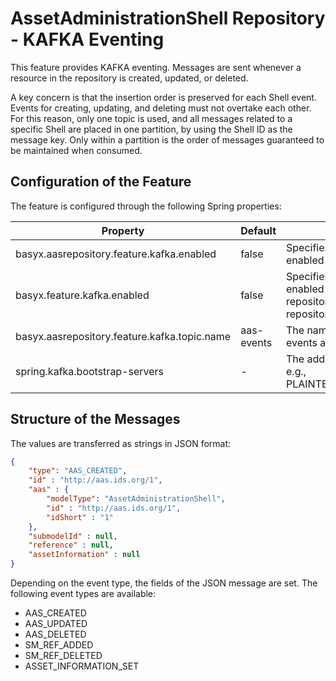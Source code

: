 # AssetAdministrationShell Repository - KAFKA Eventing

This feature provides KAFKA eventing. Messages are sent whenever a resource in the repository is created, updated, or deleted.

A key concern is that the insertion order is preserved for each Shell event. Events for creating, updating, and deleting must not overtake each other. For this reason, only one topic is used, and all messages related to a specific Shell are placed in one partition, by using the Shell ID as the message key. Only within a partition is the order of messages guaranteed to be maintained when consumed.

## Configuration of the Feature

The feature is configured through the following Spring properties:

| Property                                      | Default         | Description                                         |
|-----------------------------------------------|-----------------|-----------------------------------------------------|
| basyx.aasrepository.feature.kafka.enabled     | false           | Specifies whether the feature is enabled for AAS repository |
| basyx.feature.kafka.enabled                   | false           | Specifies whether the feature is enabled for both the AAS repository and Submodel repository |
| basyx.aasrepository.feature.kafka.topic.name  | aas-events | The name of the topic where events are sent          |
| spring.kafka.bootstrap-servers                | -               | The address of the Kafka brokers, e.g., PLAINTEXT_HOST://localhost:9092 |

## Structure of the Messages

The values are transferred as strings in JSON format:

```json
{
	"type": "AAS_CREATED",
	"id" : "http://aas.ids.org/1",
	"aas" : {
		"modelType": "AssetAdministrationShell",
		"id" : "http://aas.ids.org/1",
		"idShort" : "1"
	},
	"submodelId" : null,
	"reference" : null,
	"assetInformation" : null
}
```

Depending on the event type, the fields of the JSON message are set. The following event types are available:

* AAS_CREATED
* AAS_UPDATED
* AAS_DELETED
* SM_REF_ADDED
* SM_REF_DELETED
* ASSET_INFORMATION_SET


